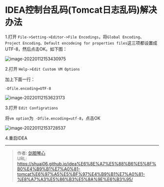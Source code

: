 # IDEA控制台乱码(Tomcat日志乱码)解决办法




1.打开 `File->Setting->Editor->File Encodings`，将`Global Encoding`、`Project Encoding`、`Default encodeing for properties files`这三项都设置成UTF-8，然后点击OK。如下图：

![image-20220112153430975](https://image.geoer.cn/img/image-20220112153430975.png)





2.打开 `Help->Edit Custom VM Options`

加上下面一行：

```
-Dfile.encoding=UTF-8
```

![image-20220112153623173](https://image.geoer.cn/img/image-20220112153623173.png)



3.打开 `Edit Configrations`

将`vm option`为` -Dfile.encoding=utf-8`，点击OK

![image-20220112153728537](https://image.geoer.cn/img/image-20220112153728537.png)



4.重启IDEA


---

> 作者: [剑胆琴心](http://shuai06.github.io)  
> URL: https://shuai06.github.io/idea%E6%8E%A7%E5%88%B6%E5%8F%B0%E4%B9%B1%E7%A0%81-tomcat%E6%97%A5%E5%BF%97%E4%B9%B1%E7%A0%81-%E8%A7%A3%E5%86%B3%E5%8A%9E%E6%B3%95/  

